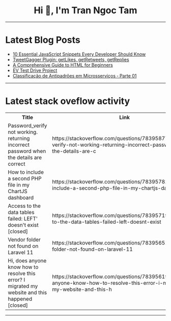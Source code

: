 <h1 align="center">Hi 👋, I'm Tran Ngoc Tam</h1>

---

# Latest Blog Posts 
<!-- BLOG-POST-LIST:START -->
- [10 Essential JavaScript Snippets Every Developer Should Know](https://dev.to/davidomisakin/10-essential-javascript-snippets-every-developer-should-know-465l)
- [TweetGagger Plugin: getLikes, getRetweets, getReplies](https://dev.to/sojinsamuel/tweetgagger-plugin-getlikes-getretweets-getreplies-544f)
- [A Comprehensive Guide to HTML for Beginners](https://dev.to/debtech/a-comprehensive-guide-to-html-for-beginners-pbl)
- [EV Test Drive Project](https://dev.to/aricayajohn/ev-test-drive-project-27o9)
- [Classificação de Antipadrões em Microsserviços ‐ Parte 01](https://dev.to/yanjustino/classificacao-de-antipadroes-em-microsservicos-parte-01-27c9)
<!-- BLOG-POST-LIST:END -->

---

# Latest stack oveflow activity
<table>
  <tr><th>Title</th><th>Link</th></tr>
  <!-- STACKOVERFLOW:START --><tr><td>Password_verify not working. returning incorrect password when the details are correct</td><td>https://stackoverflow.com/questions/78395877/password-verify-not-working-returning-incorrect-password-when-the-details-are-c</td></tr><tr><td>How to include a second PHP file in my ChartJS dashboard</td><td>https://stackoverflow.com/questions/78395782/how-to-include-a-second-php-file-in-my-chartjs-dashboard</td></tr><tr><td>Access to the data tables failed: LEFT&#39; doesn&#39;t exist [closed]</td><td>https://stackoverflow.com/questions/78395719/access-to-the-data-tables-failed-left-doesnt-exist</td></tr><tr><td>Vendor folder not found on Laravel 11</td><td>https://stackoverflow.com/questions/78395651/vendor-folder-not-found-on-laravel-11</td></tr><tr><td>Hi, does anyone know how to resolve this error? I migrated my website and this happened [closed]</td><td>https://stackoverflow.com/questions/78395619/hi-does-anyone-know-how-to-resolve-this-error-i-migrated-my-website-and-this-h</td></tr><!-- STACKOVERFLOW:END -->
</table>

---


